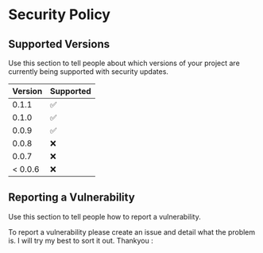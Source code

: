 # Security Policy

## Supported Versions

Use this section to tell people about which versions of your project are
currently being supported with security updates.

| Version | Supported          |
| ------- | ------------------ |
| 0.1.1   | :white_check_mark: |
| 0.1.0   | :white_check_mark: |
| 0.0.9   | :white_check_mark: |
| 0.0.8   | :x:                |
| 0.0.7   | :x:                |
| < 0.0.6   | :x:                |

## Reporting a Vulnerability

Use this section to tell people how to report a vulnerability.

To report a vulnerability please create an issue and detail what the problem is. I will try my best to sort it out. Thankyou :
